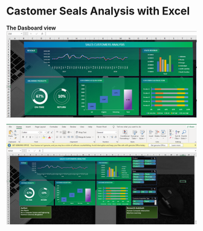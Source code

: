 # Castomer Seals Analysis with Excel
**The Dasboard view**
![1](https://github.com/jacknayem/Data-Analysis-Excel-Spreadsheet/blob/main/Castomer%20Seals%20Analysis/Dashboard%20Screenshot%202.PNG)

![2](https://github.com/jacknayem/Data-Analysis-Excel-Spreadsheet/blob/main/Castomer%20Seals%20Analysis/Dashboard%20Screenshot.PNG)
